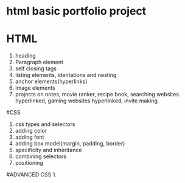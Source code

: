 # html basic portfolio project

# HTML
1. heading
2. Paragraph element
3. self closing tags
4. listing elements, identations and nesting
5. anchor elements(hyperlinks)
6. image elements
7. projects on notes, movie ranker, recipe book, searching websites hyperlinked, gaming websites hyperlinked, invite making

#CSS
1. css types and selectors
2. adding color
3. adding font
4. adding box model(margin, padding, border)
5. specificity and inheritance
6. combining selectors
7. positioning

#ADVANCED CSS
1.
